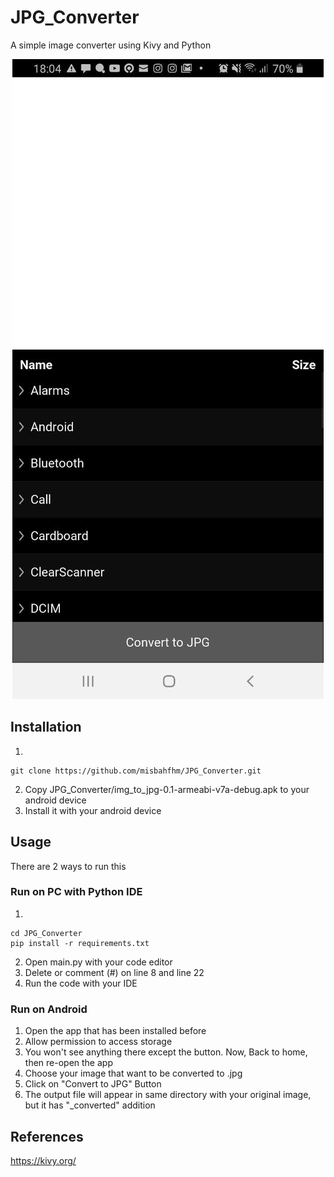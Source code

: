 # JPG_Converter
A simple image converter using Kivy and Python

<div align="center">
  <img src="https://github.com/misbahfhm/JPG_Converter/blob/main/screen_test.jpg"/>
</div>

## Installation
1.
```
git clone https://github.com/misbahfhm/JPG_Converter.git
```
2. Copy JPG_Converter/img_to_jpg-0.1-armeabi-v7a-debug.apk to your android device
3. Install it with your android device

## Usage
There are 2 ways to run this

### Run on PC with Python IDE
1.
```
cd JPG_Converter
pip install -r requirements.txt
```
2. Open main.py with your code editor
3. Delete or comment (#) on line 8 and line 22
4. Run the code with your IDE

### Run on Android
1. Open the app that has been installed before
2. Allow permission to access storage
3. You won't see anything there except the button. Now, Back to home, then re-open the app
4. Choose your image that want to be converted to .jpg
5. Click on "Convert to JPG" Button
6. The output file will appear in same directory with your original image, but it has "_converted" addition 

## References
https://kivy.org/
